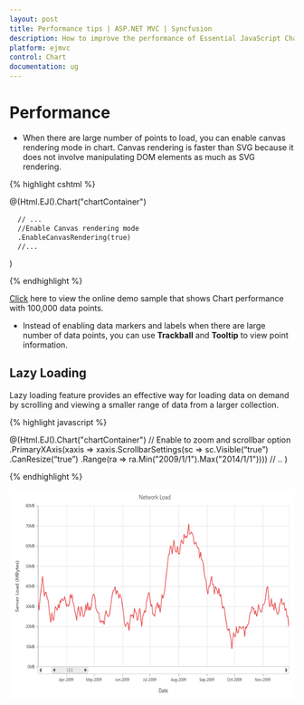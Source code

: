 ```yaml
---
layout: post
title: Performance tips | ASP.NET MVC | Syncfusion
description: How to improve the performance of Essential JavaScript Chart
platform: ejmvc
control: Chart
documentation: ug
---
```


# Performance 

* When there are large number of points to load, you can enable canvas rendering mode in chart. Canvas rendering is faster than SVG because it does not involve manipulating DOM elements as much as SVG rendering.   

{% highlight cshtml %}

 @(Html.EJ().Chart("chartContainer")

      // ...
      //Enable Canvas rendering mode
      .EnableCanvasRendering(true)
      //...
 )

{% endhighlight %}

[Click](http://mvc.syncfusion.com/demos/web/chart/performance) here to view the online demo sample that shows Chart performance with 100,000 data points.


* Instead of enabling data markers and labels when there are large number of data points, you can use **Trackball** and **Tooltip** to view point information.

## Lazy Loading

Lazy loading feature provides an effective way for loading data on demand by scrolling and viewing a smaller range of data from a larger collection.

{% highlight javascript %}

@(Html.EJ().Chart("chartContainer")
                // Enable to zoom and scrollbar option
        .PrimaryXAxis(xaxis => xaxis.ScrollbarSettings(sc => sc.Visible(“true”)
                  .CanResize(“true”)
                  .Range(ra => ra.Min("2009/1/1").Max("2014/1/1"))))
               //  ..
)


{% endhighlight %}

![](Performance_images/Perform_img1.png)